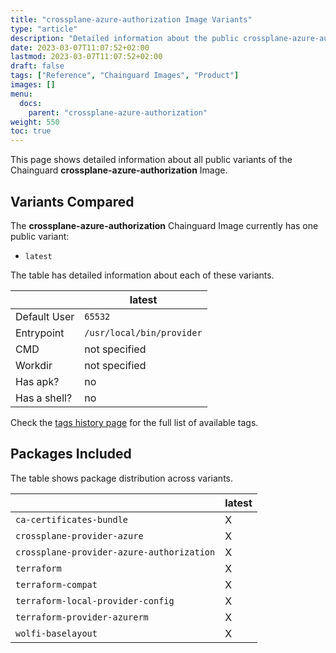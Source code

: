 ```yaml
---
title: "crossplane-azure-authorization Image Variants"
type: "article"
description: "Detailed information about the public crossplane-azure-authorization Chainguard Image variants"
date: 2023-03-07T11:07:52+02:00
lastmod: 2023-03-07T11:07:52+02:00
draft: false
tags: ["Reference", "Chainguard Images", "Product"]
images: []
menu:
  docs:
    parent: "crossplane-azure-authorization"
weight: 550
toc: true
---
```


This page shows detailed information about all public variants of the Chainguard **crossplane-azure-authorization** Image.

## Variants Compared
The **crossplane-azure-authorization** Chainguard Image currently has one public variant: 

- `latest`

The table has detailed information about each of these variants.

|              | latest                    |
|--------------|---------------------------|
| Default User | `65532`                   |
| Entrypoint   | `/usr/local/bin/provider` |
| CMD          | not specified             |
| Workdir      | not specified             |
| Has apk?     | no                        |
| Has a shell? | no                        |

Check the [tags history page](/chainguard/chainguard-images/reference/crossplane-azure-authorization/tags_history/) for the full list of available tags.

## Packages Included
The table shows package distribution across variants.

|                                           | latest |
|-------------------------------------------|--------|
| `ca-certificates-bundle`                  | X      |
| `crossplane-provider-azure`               | X      |
| `crossplane-provider-azure-authorization` | X      |
| `terraform`                               | X      |
| `terraform-compat`                        | X      |
| `terraform-local-provider-config`         | X      |
| `terraform-provider-azurerm`              | X      |
| `wolfi-baselayout`                        | X      |
